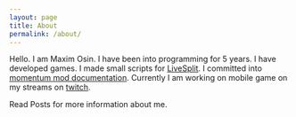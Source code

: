 ```yaml
---
layout: page
title: About
permalink: /about/
---
```


Hello. I am Maxim Osin. I have been into programming for 5 years. I have developed games. I made small scripts for [LiveSplit](https://github.com/LiveSplit). I committed into [momentum mod documentation](https://github.com/momentum-mod/docs). Currently I am working on mobile game on my streams on [twitch](https://www.twitch.tv/butterfly_aka_flutterby).

Read Posts for more information about me.